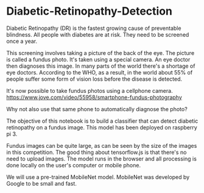 # Diabetic-Retinopathy-Detection

Diabetic Retinopathy (DR) is the fastest growing cause of preventable blindness. All people with diabetes are at risk. They need to be screened once a year.

This screening involves taking a picture of the back of the eye. The picture is called a fundus photo. It's taken using a special camera. An eye doctor then diagnoses this image. In many parts of the world there's a shortage of eye doctors. According to the WHO, as a result, in the world about 55% of people suffer some form of vision loss before the disease is detected.

It's now possible to take fundus photos using a cellphone camera. https://www.jove.com/video/55958/smartphone-fundus-photography

Why not also use that same phone to automatically diagnose the photo?

The objective of this notebook is to build a classifier that can detect diabetic retinopathy on a fundus image. This model has been deployed on raspberry pi 3.

Fundus images can be quite large, as can be seen by the size of the images in this competition. The good thing about tensorflow.js is that there's no need to upload images. The model runs in the browser and all processing is done locally on the user's computer or mobile phone.

We will use a pre-trained MobileNet model. MobileNet was developed by Google to be small and fast.
